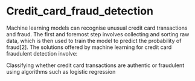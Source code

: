 # Credit_card_fraud_detection

Machine learning models can recognise unusual credit card transactions and fraud. The first and foremost step involves collecting and sorting raw data, which is then used to train the model to predict the probability of fraud[2]. The solutions offered by machine learning for credit card fraudulent detection involve:

Classifying whether credit card transactions are authentic or fraudulent using algorithms such as logistic regression
